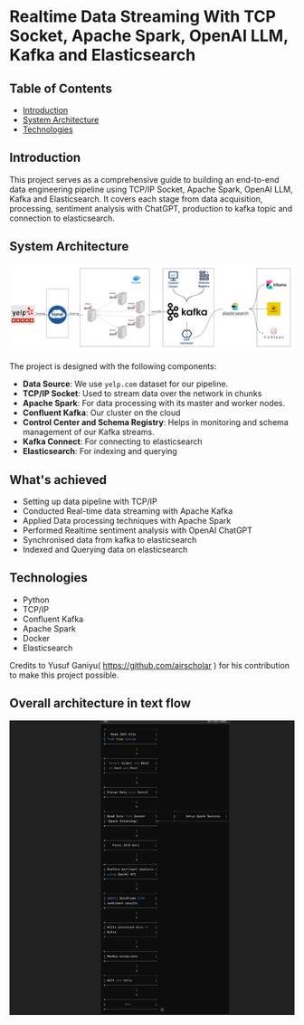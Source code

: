 # Realtime Data Streaming With TCP Socket, Apache Spark, OpenAI LLM, Kafka and Elasticsearch 


## Table of Contents
- [Introduction](#introduction)
- [System Architecture](#system-architecture)
- [Technologies](#technologies)

## Introduction

This project serves as a comprehensive guide to building an end-to-end data engineering pipeline using TCP/IP Socket, Apache Spark, OpenAI LLM, Kafka and Elasticsearch. It covers each stage from data acquisition, processing, sentiment analysis with ChatGPT, production to kafka topic and connection to elasticsearch.

## System Architecture
![System_architecture.png](assets%2FSystem_architecture.png)

The project is designed with the following components:

- **Data Source**: We use `yelp.com` dataset for our pipeline.
- **TCP/IP Socket**: Used to stream data over the network in chunks
- **Apache Spark**: For data processing with its master and worker nodes.
- **Confluent Kafka**: Our cluster on the cloud
- **Control Center and Schema Registry**: Helps in monitoring and schema management of our Kafka streams.
- **Kafka Connect**: For connecting to elasticsearch
- **Elasticsearch**: For indexing and querying

## What's achieved 

- Setting up data pipeline with TCP/IP 
- Conducted Real-time data streaming with Apache Kafka
- Applied Data processing techniques with Apache Spark
- Performed Realtime sentiment analysis with OpenAI ChatGPT
- Synchronised data from kafka to elasticsearch
- Indexed and Querying data on elasticsearch

## Technologies

- Python
- TCP/IP
- Confluent Kafka
- Apache Spark
- Docker
- Elasticsearch

Credits to Yusuf Ganiyu( https://github.com/airscholar ) for his contribution to make this project possible. 


## Overall architecture in text flow 

![Overall brief flow.png](assets/Overall%20brief%20flow.png)

